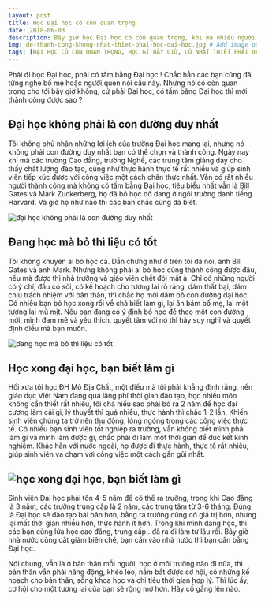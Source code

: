 ```yaml
---
layout: post
title: Học Đại học có còn quan trọng
date: 2018-06-03
description: Bây giờ học Đại học có còn quan trọng, khi mà nhiều người vẫn còn quan niệm, phải học Đại học, phải có bằng Đại học, thì sau này tương lai mới tốt lên được. Vậy điều ấy có còn đúng cho tới bây giờ không ?
img: de-thanh-cong-khong-nhat-thiet-phai-hoc-dai-hoc.jpg # Add image post (optional)
tags: [ĐẠI HỌC CÓ CÒN QUAN TRỌNG, HỌC GÌ BÂY GIỜ, CÓ NHẤT THIẾT PHẢI ĐẠI HỌC]
---
```

Phải đi học Đại học, phải có tấm bằng Đại học ! Chắc hẳn các bạn cũng đã từng nghe bố mẹ hoặc người quen nói câu này. Nhưng nó có còn quan trọng cho tới bây giờ không, cứ phải Đại học, có tấm bằng Đại học thì mới thành công được sao ?

## Đại học không phải là con đường duy nhất
Tôi không phủ nhận những lợi ích của trường Đại học mang lại, nhưng nó không phải con đường duy nhất bạn có thể chọn và thành công. Ngày nay khi mà các trường Cao đẳng, trường Nghề, các trung tâm giảng dạy cho thấy chất lượng đào tạo, cũng như thực hành thực tế rất nhiều và giúp sinh viên tiếp xúc được với công việc một cách chân thực nhất. Vẫn có rất nhiều người thành công mà không có tấm bằng Đại học, tiêu biểu nhất vẫn là Bill Gates và Mark Zuckerberg, họ đã bỏ học dở dang ở ngôi trường danh tiếng Harvard. Và giờ họ như nào thì các bạn chắc cũng đã biết.

![đại học không phải là con đường duy nhất]({{site.baseurl}}/assets/img/bill-gates-mark.jpg)

## Đang học mà bỏ thì liệu có tốt
Tôi không khuyên ai bỏ học cả. Dẫn chứng như ở trên tôi đã nói, anh Bill Gates và anh Mark. Nhưng không phải ai bỏ học cũng thành công được đâu, nếu mà được thì nhà trường và giáo viên chết đói mất à. Chỉ có những người có ý chí, đầu có sỏi, có kế hoạch cho tương lai rõ ràng, dám thất bại, dám chịu trách nhiệm với bản thân, thì chắc họ mới dám bỏ con đường đại học. Có nhiều bạn bỏ học xong rồi về chả biết làm gì, lại ăn bám bố mẹ, lại một tương lai mù mịt. Nếu bạn đang có ý định bỏ học để theo một con đường mới, mình đam mê và yêu thích, quyết tâm với nó thì hãy suy nghĩ và quyết định điều mà bạn muốn.

![đang học mà bỏ thì liệu có tốt]({{site.baseurl}}/assets/img/bo-hoc.jpg)

## Học xong đại học, bạn biết làm gì
Hồi xưa tôi học ĐH Mỏ Địa Chất, một điều mà tôi phải khẳng định rằng, nền giáo dục Việt Nam đang quá lãng phí thời gian đào tạo, học nhiều môn không cần thiết rất nhiều, tôi chả hiểu sao phải bỏ ra 2 năm để học đại cương làm cái gì, lý thuyết thì quá nhiều, thực hành thì chắc 1-2 lần. Khiến sinh viên chúng ta trở nên thụ động, lóng ngóng trong các công việc thực tế. Có nhiều bạn sinh viên tốt nghiệp ra trường, vẫn không biết mình phải làm gì và mình làm được gì, chắc phải đi làm một thời gian để đúc kết kinh nghiệm. Khác hẳn với nước ngoài, họ được đi thực hành, thực tế rất nhiều, giúp sinh viên va chạm với công việc một cách gần gũi nhất.

![học xong đại học, bạn biết làm gì]({{site.baseurl}}/assets/img/hoc-xong-ban-biet-lam-gi.jpg)
---

Sinh viên Đại học phải tốn 4-5 năm để có thể ra trường, trong khi Cao đẳng là 3 năm, các trường trung cấp là 2 năm, các trung tâm từ 3-6 tháng. Đúng là Đại học sẽ đào tạo bài bản hơn, bằng ra trường cũng có giá trị hơn, nhưng lại mất thời gian nhiều hơn, thực hành ít hơn. Trong khi mình đang học, thì các bạn cùng lứa học cao đẳng, trung cấp...đã ra đi làm từ lâu rồi. Bây giờ nhà nước cũng cắt giảm biên chế, bạn cần vào nhà nước thì bạn cần bằng Đại học.

Nói chung, vẫn là ở bản thân mỗi người, học ở môi trường nào đi nữa, thì bản thân vẫn phải năng động, khéo léo, nắm bắt được cơ hội, có những kế hoạch cho bản thân, sống khoa học và chi tiêu thời gian hợp lý. Thì lúc ấy, cơ hội cho một tương lai của bạn sẽ rộng mở hơn. Hãy cố gắng lên nào.